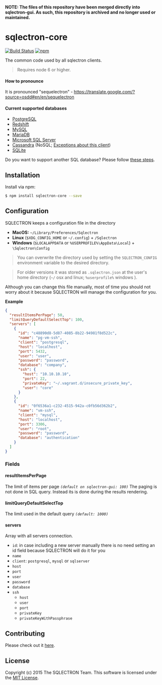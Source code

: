 **NOTE: The files of this repository have been merged directly into sqlectron-gui. As such, this repository is archived and no longer used or maintained.**

# sqlectron-core

[![Build Status](https://github.com/sqlectron/sqlectron-core/workflows/Test/badge.svg?branch=master)](https://github.com/sqlectron/sqlectron-core/actions?query=workflow%3ATest+branch%3Amaster)
[![npm](https://img.shields.io/npm/v/sqlectron-core)](https://www.npmjs.com/package/sqlectron-core)

The common code used by all sqlectron clients.

> Requires node 6 or higher.

#### How to pronounce

It is pronounced "sequelectron" - https://translate.google.com/?source=osdd#en/en/sequelectron

#### Current supported databases
* [PostgreSQL](http://www.postgresql.org/)
* [Redshift](https://aws.amazon.com/redshift/)
* [MySQL](https://www.mysql.com/)
* [MariaDB](https://mariadb.org/)
* [Microsoft SQL Server](http://www.microsoft.com/en-us/server-cloud/products/sql-server/)
* [Cassandra](http://cassandra.apache.org/) (NoSQL; [Exceptions about this client](https://github.com/sqlectron/sqlectron-core/releases/tag/v6.3.0))
* [SQLite](https://sqlite.org/)

Do you want to support another SQL database? Please follow [these steps](/CONTRIBUTING.md#adding-a-new-client).

## Installation

Install via npm:

```bash
$ npm install sqlectron-core --save
```

## Configuration

SQLECTRON keeps a configuration file in the directory

* **MacOS:** `~/Library/Preferences/Sqlectron`
* **Linux** (`$XDG_CONFIG_HOME` or `~/.config`) + `/Sqlectron`
* **Windows** (`$LOCALAPPDATA` or `%USERPROFILE%\AppData\Local`) + `\Sqlectron\Config`

> You can overwrite the directory used by setting the `SQLECTRON_CONFIG` environment variable to the desired directory.

> For older versions it was stored as `.sqlectron.json` at the user's home directory (`~/` osx and linux; `%userprofile%` windows ).

Although you can change this file manually, most of time you should not worry about it because SQLECTRON will manage the configuration for you.

**Example**

```json
{
  "resultItemsPerPage": 50,
  "limitQueryDefaultSelectTop": 100,
  "servers": [
    {
      "id": "c48890d8-5d87-4085-8b22-94981f8d522c",
      "name": "pg-vm-ssh",
      "client": "postgresql",
      "host": "localhost",
      "port": 5432,
      "user": "user",
      "password": "password",
      "database": "company",
      "ssh": {
        "host": "10.10.10.10",
        "port": 22,
        "privateKey": "~/.vagrant.d/insecure_private_key",
        "user": "core"
      }
    },
    {
      "id": "0f6536a1-c232-4515-942a-c0fb56d362b2",
      "name": "vm-ssh",
      "client": "mysql",
      "host": "localhost",
      "port": 3306,
      "user": "root",
      "password": "password",
      "database": "authentication"
    }
  ]
}
```

### Fields

#### resultItemsPerPage

The limit of items per page *`(default on sqlectron-gui: 100)`*
The paging is not done in SQL query. Instead its is done during the results rendering.

#### limitQueryDefaultSelectTop

The limit used in the default query *`(default: 1000)`*

#### servers

Array with all servers connection.

- `id`: in case including a new server manually there is no need setting an id field because SQLECTRON will do it for you
- `name`
- `client`: `postgresql`, `mysql` or `sqlserver`
- `host`
- `port`
- `user`
- `password`
- `database`
- `ssh`
  - `host`
  - `user`
  - `port`
  - `privateKey`
  - `privateKeyWithPassphrase`



## Contributing

Please check out it [here](/CONTRIBUTING.md).

## License

Copyright (c) 2015 The SQLECTRON Team. This software is licensed under the [MIT License](http://raw.github.com/sqlectron/sqlectron-core/master/LICENSE).
